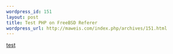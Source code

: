 ```yaml
--- 
wordpress_id: 151
layout: post
title: Test PHP on FreeBSD Referer
wordpress_url: http://maweis.com/index.php/archives/151.html
---
```

<p><a href="http://mrtg.trade.byread.com/test.php" target="_blank">test</a></p>
